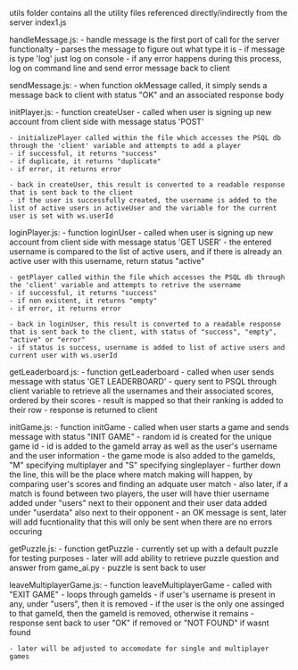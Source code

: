 utils folder contains all the utility files referenced directly/indirectly from the server index1.js

handleMessage.js:
    - handle message is the first port of call for the server functionalty 
    - parses the message to figure out what type it is
    - if message is type 'log' just log on console
    - if any error happens during this process, log on command line and send error message back to client

sendMessage.js:
    - when function okMessage called, it simply sends a message back to client with status "OK" and an associated response body

initPlayer.js:
    - function createUser
    - called when user is signing up new account from client side with message status 'POST'
    
    - initializePlayer called within the file which accesses the PSQL db through the 'client' variable and attempts to add a player
    - if successful, it returns "success"
    - if duplicate, it returns "duplicate"
    - if error, it returns error
    
    - back in createUser, this result is converted to a readable response that is sent back to the client
    - if the user is successfully created, the username is added to the list of active users in activeUser and the variable for the current user is set with ws.userId

loginPlayer.js:
    - function loginUser
    - called when user is signing up new account from client side with message status 'GET USER'
    - the entered username is compared to the list of active users, and if there is already an active user with this username, return status "active"
    
    - getPlayer called within the file which accesses the PSQL db through the 'client' variable and attempts to retrive the username
    - if successful, it returns "success"
    - if non existent, it returns "empty"
    - if error, it returns error

    - back in loginUser, this result is converted to a readable response that is sent back to the client, with status of "success", "empty", "active" or "error"
    - if status is success, username is added to list of active users and current user with ws.userId

getLeaderboard.js:
    - function getLeaderboard
    - called when user sends message with status 'GET LEADERBOARD'
    - query sent to PSQL through client variable to retrieve all the usernames and their associated scores, ordered by their scores
    - result is mapped so that their ranking is added to their row
    - response is returned to client

initGame.js:
    - function initGame
    - called when user starts a game and sends message with status "INIT GAME"
    - random id is created for the unique game id
    - id is added to the gameId array as well as the user's username and the user information
    - the game mode is also added to the gameIds, "M" specifying multiplayer and "S" specifying singleplayer
    - further down the line, this will be the place where match making will happen, by comparing user's scores and finding an adquate user match
    - also later, if a match is found between two players, the user will have thier username added under "users" next to their opponent and their user data added under "userdata" also next to their opponent
    - an OK message is sent, later will add fucntionality that this will only be sent when there are no errors occuring

getPuzzle.js:
    - function getPuzzle
    - currently set up with a default puzzle for testing purposes
    - later will add ability to retrieve puzzle question and answer from game_ai.py
    - puzzle is sent back to user

leaveMultiplayerGame.js:
    - function leaveMultiplayerGame
    - called with "EXIT GAME"
    - loops through gameIds
    - if user's username is present in any, under "users", then it is removed
    - if the user is the only one assinged to that gameId, then the gameId is removed, otherwise it remains
    - response sent back to user "OK" if removed or "NOT FOUND" if wasnt found

    - later will be adjusted to accomodate for single and multiplayer games